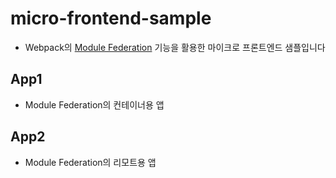 # micro-frontend-sample
- Webpack의 [Module Federation](https://webpack.kr/concepts/module-federation) 기능을 활용한 마이크로 프론트엔드 샘플입니다

## App1
- Module Federation의 컨테이너용 앱

## App2
- Module Federation의 리모트용 앱
